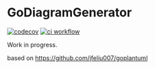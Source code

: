 # GoDiagramGenerator

[![codecov](https://codecov.io/gh/keisuke-m123/godiagramgen/branch/main/graph/badge.svg)](https://codecov.io/gh/keisuke-m123/godiagramgen)
[![ci workflow](https://github.com/keisuke-m123/godiagramgen/actions/workflows/ci.yml/badge.svg)](https://github.com/keisuke-m123/godiagramgen/actions/workflows/ci.yml)

Work in progress.

based on https://github.com/jfeliu007/goplantuml